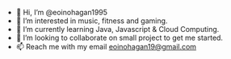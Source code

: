 - 👋 Hi, I’m @eoinohagan1995
- 👀 I’m interested in music, fitness and gaming.
- 🌱 I’m currently learning Java, Javascript & Cloud Computing.
- 💞️ I’m looking to collaborate on small project to get me started.
- 📫 Reach me with my email eoinohagan19@gmail.com

<!---
eoinohagan1995/eoinohagan1995 is a ✨ special ✨ repository because its `README.md` (this file) appears on your GitHub profile.
You can click the Preview link to take a look at your changes.
--->
